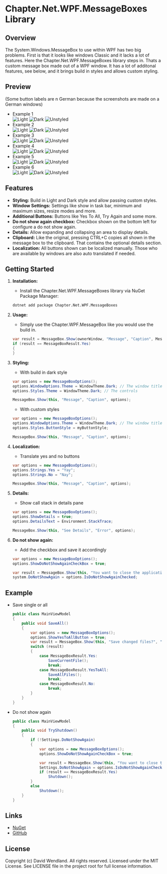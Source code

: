 # Chapter.Net.WPF.MessageBoxes Library

## Overview
The System.Windows.MessageBox to use within WPF has two big problems. First is that it looks like windows Classic and it lacks a lot of features.
Here the Chapter.Net.WPF.MessageBoxes library steps in. Thats a custom message box made out of a WPF window. It has a lot of additonal features, see below, and it brings build in styles and allows custom styling.

## Preview
(Some button labels are n German because the screenshots are made on a German windows)
* Example 1  
![Light](https://raw.githubusercontent.com/dwndland/Chapter.Net.WPF.MessageBoxes/master/Images/1_Light.png) ![Dark](https://raw.githubusercontent.com/dwndland/Chapter.Net.WPF.MessageBoxes/master/Images/1_Dark.png) ![Unstyled](https://raw.githubusercontent.com/dwndland/Chapter.Net.WPF.MessageBoxes/master/Images/1_Native.png)
* Example 2  
![Light](https://raw.githubusercontent.com/dwndland/Chapter.Net.WPF.MessageBoxes/master/Images/2_Light.png) ![Dark](https://raw.githubusercontent.com/dwndland/Chapter.Net.WPF.MessageBoxes/master/Images/2_Dark.png) ![Unstyled](https://raw.githubusercontent.com/dwndland/Chapter.Net.WPF.MessageBoxes/master/Images/2_Native.png)
* Example 3  
![Light](https://raw.githubusercontent.com/dwndland/Chapter.Net.WPF.MessageBoxes/master/Images/3_Light.png) ![Dark](https://raw.githubusercontent.com/dwndland/Chapter.Net.WPF.MessageBoxes/master/Images/3_Dark.png) ![Unstyled](https://raw.githubusercontent.com/dwndland/Chapter.Net.WPF.MessageBoxes/master/Images/3_Native.png)
* Example 4  
![Light](https://raw.githubusercontent.com/dwndland/Chapter.Net.WPF.MessageBoxes/master/Images/4_Light.png) ![Dark](https://raw.githubusercontent.com/dwndland/Chapter.Net.WPF.MessageBoxes/master/Images/4_Dark.png) ![Unstyled](https://raw.githubusercontent.com/dwndland/Chapter.Net.WPF.MessageBoxes/master/Images/4_Native.png)
* Example 5  
![Light](https://raw.githubusercontent.com/dwndland/Chapter.Net.WPF.MessageBoxes/master/Images/5_Light.png) ![Dark](https://raw.githubusercontent.com/dwndland/Chapter.Net.WPF.MessageBoxes/master/Images/5_Dark.png) ![Unstyled](https://raw.githubusercontent.com/dwndland/Chapter.Net.WPF.MessageBoxes/master/Images/5_Native.png)
* Example 6  
![Light](https://raw.githubusercontent.com/dwndland/Chapter.Net.WPF.MessageBoxes/master/Images/6_Light.png) ![Dark](https://raw.githubusercontent.com/dwndland/Chapter.Net.WPF.MessageBoxes/master/Images/6_Dark.png) ![Unstyled](https://raw.githubusercontent.com/dwndland/Chapter.Net.WPF.MessageBoxes/master/Images/6_Native.png)

## Features
- **Styling:** Build in Light and Dark style and allow passing custom styles.
- **Window Settings:** Settings like show in task bar, minimum and maximum sizes, resize modes and more.
- **Additional Buttons:** Buttons like Yes To All, Try Again and some more.
- **Do not show again checkbox:** Checkbox shown on the bottom left for configure a do not show again.
- **Details:** Allow expanding and collapsing an area to display details.
- **Clipboard:** Like the original, pressing CTRL+C copies all shown in the message box to the clipboard. That contains the optional details section.
- **Localization:** All buttons shown can be localized manually. Those who are available by windows are also auto translated if needed.

## Getting Started

1. **Installation:**
    - Install the Chapter.Net.WPF.MessageBoxes library via NuGet Package Manager:
    ```bash
    dotnet add package Chapter.Net.WPF.MessageBoxes
    ```

2. **Usage:**
    - Simply use the Chapter.WPF.MessageBox like you would use the build in.
    ```csharp
    var result = MessageBox.Show(ownerWindow, "Message", "Caption", MessageBoxButtons.YesNo);
    if (result == MessageBoxResult.Yes)
    {
    }
    ```

3. **Styling:**
    - With build in dark style
    ```csharp
    var options = new MessageBoxOptions();
    options.WindowOptions.Theme = WindowTheme.Dark; // The window title bar
    options.Styles.Theme = WindowTheme.Dark; // The controls
    
    MessageBox.Show(this, "Message", "Caption", options);
    ```
    - With custom styles
    ```csharp
    var options = new MessageBoxOptions();
    options.WindowOptions.Theme = WindowTheme.Dark; // The window title bar
    options.Styles.ButtonStyle = myButtonStyle;
    
    MessageBox.Show(this, "Message", "Caption", options);
    ```

4. **Localization:**
    - Translate yes and no buttons
    ```csharp
    var options = new MessageBoxOptions();
    options.Strings.Yes = "Yay";
    options.Strings.No = "Nay";
    
    MessageBox.Show(this, "Message", "Caption", options);
    ```

5. **Details:**
    - Show call stack in details pane
    ```csharp
    var options = new MessageBoxOptions();
    options.ShowDetails = true;
    options.DetailsText = Environment.StackTrace;
    
    MessageBox.Show(this, "See Details", "Error", options);
    ```

6. **Do not show again:**
    - Add the checkbox and save it accordingly
    ```csharp
    var options = new MessageBoxOptions();
    options.ShowDoNotShowAgainCheckBox = true;
    
    var result = MessageBox.Show(this, "You want to close the application?", "Close", options);
    system.DoNotShowAgain = options.IsDoNotShowAgainChecked;
    ```

## Example
- Save single or all
    ```csharp
    public class MainViewModel
    {
        public void SaveAll()
        {
            var options = new MessageBoxOptions();
            options.ShowYesToAllButton = true;
            var result = MessageBox.Show(this, "Save changed files?", "Save", MessageBoxButtons.YesNo, options);
            switch (result)
            {
                case MessageBoxResult.Yes:
                    SaveCurrentFile();
                    break;
                case MessageBoxResult.YesToAll:
                    SaveAllFiles();
                    break;
                case MessageBoxResult.No:
                    break;
            }
        }
    }
    ```

- Do not show again
    ```csharp
    public class MainViewModel
    {
        public void TryShutdown()
        {
            if (!Settings.DoNotShowAgain)
            {
                var options = new MessageBoxOptions();
                options.ShowDoNotShowAgainCheckBox = true;
    
                var result = MessageBox.Show(this, "You want to close the application?", "Close", options);
                Settings.DoNotShowAgain = options.IsDoNotShowAgainChecked;
                if (result == MessageBoxResult.Yes)
                    Shutdown();
            }
            else
                Shutdown();
        }
    }
    ```

## Links
* [NuGet](https://www.nuget.org/packages/Chapter.Net.WPF.MessageBoxes)
* [GitHub](https://github.com/my-libraries/Chapter.Net.WPF.MessageBoxes)

## License
Copyright (c) David Wendland. All rights reserved.
Licensed under the MIT License. See LICENSE file in the project root for full license information.
